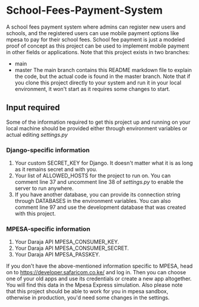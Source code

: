 # School-Fees-Payment-System
A school fees payment system where admins can register new users and schools, and the registered users can use mobile payment options like mpesa to pay for their school fees. School fee payment is just a modeled proof of concept as this project can be used to implement mobile payment in other fields or applications.
Note that this project exists in two branches:
- main
- master
The main branch contains this README markdown file to explain the code, but the actual code is found in the master branch.
Note that if you clone this project directly to your system and run it in your local environment, it won't start as it requires some changes to start. 

## Input required
Some of the information required to get this project up and running on your local machine should be provided either through environment variables or actual editing *settings.py*

### Django-specific information
1. Your custom SECRET_KEY for Django. It doesn't matter what it is as long as it remains secret and with you.
2. Your list of ALLOWED_HOSTS for the project to run on. You can comment line 37 and uncomment line 38 of *settings.py* to enable the server to run anywhere.
3. If you have another database, you can provide its connection string through DATABASES in the environment variables. You can also comment line 97 and use the development database that was created with this project.

### MPESA-specific information
1. Your Daraja API MPESA_CONSUMER_KEY.
2. Your Daraja API MPESA_CONSUMER_SECRET.
3. Your Daraja API MPESA_PASSKEY.

If you don't have the above-mentioned information specific to MPESA, head on to https://developer.safaricom.co.ke/ and log in. Then you can choose one of your old apps and use its credentials or create a new app altogether. You will find this data in the Mpesa Express simulation. Also please note that this project should be able to work for you in mpesa sandbox, otherwise in production, you'd need some changes in the settings.
